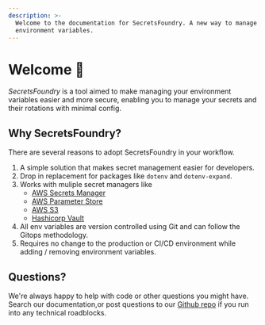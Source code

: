 ```yaml
---
description: >-
  Welcome to the documentation for SecretsFoundry. A new way to manage
  environment variables.
---
```


# Welcome 👋

_SecretsFoundry_ is a tool aimed to make managing your environment variables easier and more secure, enabling you to manage your secrets and their rotations with minimal config.

## Why SecretsFoundry?

There are several reasons to adopt SecretsFoundry in your workflow.

1. A simple solution that makes secret management easier for developers.
2. Drop in replacement for packages like `dotenv` and `dotenv-expand`.
3. Works with muliple secret managers like
   * [AWS Secrets Manager](loaders/secrets-loader.md)
   * [AWS Parameter Store](loaders/ssm-loader.md)
   * [AWS S3](loaders/s3-loader.md)
   * [Hashicorp Vault](loaders/hashicorp-vault-loader.md)
4. All env variables are version controlled using Git and can follow the Gitops methodology.
5. Requires no change to the production or CI/CD environment while adding / removing environment variables.

## Questions?

We're always happy to help with code or other questions you might have. Search our documentation,or post questions to our [Github repo](https://github.com/innoavator/secretsfoundry) if you run into any technical roadblocks.
